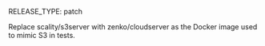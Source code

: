RELEASE_TYPE: patch

Replace scality/s3server with zenko/cloudserver as the Docker image used to mimic S3 in tests.
